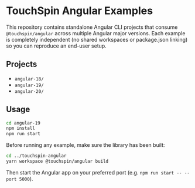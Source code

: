 # TouchSpin Angular Examples

This repository contains standalone Angular CLI projects that consume `@touchspin/angular` across multiple Angular major versions. Each example is completely independent (no shared workspaces or package.json linking) so you can reproduce an end-user setup.

## Projects
- `angular-18/`
- `angular-19/`
- `angular-20/`

## Usage

```bash
cd angular-19
npm install
npm run start
```

Before running any example, make sure the library has been built:

```bash
cd ../touchspin-angular
yarn workspace @touchspin/angular build
```

Then start the Angular app on your preferred port (e.g. `npm run start -- --port 5000`).
